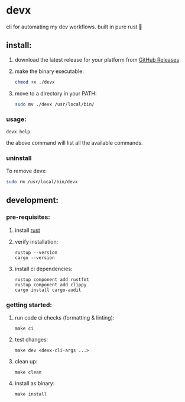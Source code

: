 # devx

cli for automating my dev workflows. built in pure rust 🦀

## install:

1.  download the latest release for your platform from
    [GitHub Releases](https://github.com/ajndkr/devx/releases)

2.  make the binary executable:

    ```bash
    chmod +x ./devx
    ```

3.  move to a directory in your PATH:

    ```bash
    sudo mv ./devx /usr/local/bin/
    ```

### usage:

```shell
devx help
```

the above command will list all the available commands.

### uninstall

To remove devx:

```bash
sudo rm /usr/local/bin/devx
```

## development:

### pre-requisites:

1.  install [rust](https://www.rust-lang.org/tools/install)

2.  verify installation:

    ```shell
    rustup --version
    cargo --version
    ```

3.  install ci dependencies:

    ```shell
    rustup component add rustfmt
    rustup component add clippy
    cargo install cargo-audit
    ```

### getting started:

1.  run code ci checks (formatting & linting):

    ```shell
    make ci
    ```

2.  test changes:

    ```shell
    make dev <devx-cli-args ...>
    ```

3.  clean up:

    ```shell
    make clean
    ```

4.  install as binary:

    ```shell
    make install
    ```
